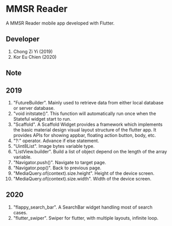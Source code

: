 # MMSR Reader

A MMSR Reader mobile app developed with Flutter.

## Developer
1. Chong Zi Yi (2019)
1. Kor Eu Chien (2020)

## Note
2019
----
1. "FutureBuilder<List>". Mainly used to retrieve data from either local database or server database.
2. "void initstate()". This function will automatically run once when the Stateful widget start to run.
3. "Scaffold". A Scaffold Widget provides a framework which implements the basic material design visual layout structure of the flutter app. It provides APIs for showing appbar, floating action button, body, etc.
4. "?:" operator. Advance if else statement.
5. "Uint8List". Image bytes variable type.
6. "ListView.builder". Build a list of object depend on the length of the array variable.
7. "Navigator.push()". Navigate to target page.
8. "Navigator.pop()". Back to previous page.
9. "MediaQuery.of(context).size.height". Height of the device screen.
10. "MediaQuery.of(context).size.width". Width of the device screen.

2020
----
1. "flappy_search_bar". A SearchBar widget handling most of search cases.
2. "flutter_swiper". Swiper for flutter, with multiple layouts, infinite loop.
